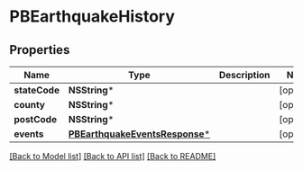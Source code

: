 # PBEarthquakeHistory

## Properties
Name | Type | Description | Notes
------------ | ------------- | ------------- | -------------
**stateCode** | **NSString*** |  | [optional] 
**county** | **NSString*** |  | [optional] 
**postCode** | **NSString*** |  | [optional] 
**events** | [**PBEarthquakeEventsResponse***](PBEarthquakeEventsResponse.md) |  | [optional] 

[[Back to Model list]](../README.md#documentation-for-models) [[Back to API list]](../README.md#documentation-for-api-endpoints) [[Back to README]](../README.md)



